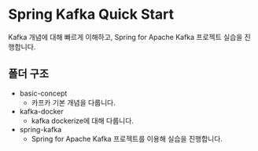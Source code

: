 # Spring Kafka Quick Start

Kafka 개념에 대해 빠르게 이해하고, Spring for Apache Kafka 프로젝트 실습을 진행합니다.

## 폴더 구조
- basic-concept
  - 카프카 기본 개념을 다룹니다.
- kafka-docker
  - kafka dockerize에 대해 다룹니다.
- spring-kafka
  - Spring for Apache Kafka 프로젝트를 이용해 실습을 진행합니다.
